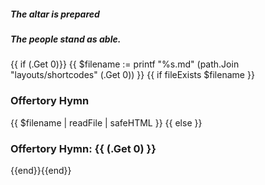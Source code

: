 ##### The altar is prepared
##### The people stand as able.
{{ if (.Get 0)}}
{{ $filename := printf "%s.md" (path.Join "layouts/shortcodes" (.Get 0)) }}
{{ if fileExists $filename }}
### Offertory Hymn
{{ $filename | readFile | safeHTML }}
{{ else }}
### Offertory Hymn: {{ (.Get 0) }}
{{end}}{{end}}
